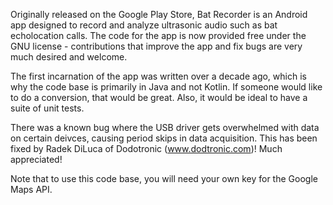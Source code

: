 Originally released on the Google Play Store, Bat Recorder is an Android app designed to record and analyze ultrasonic audio such as bat echolocation calls. The code for the app is now provided free under the GNU license - contributions that improve the app and fix bugs are very much desired and welcome.

The first incarnation of the app was written over a decade ago, which is why the code base is primarily in Java and not Kotlin. If someone would like to do a conversion, that would be great. Also, it would be ideal to have a suite of unit tests.

There was a known bug where the USB driver gets overwhelmed with data on certain deivces, causing period skips in data acquisition. This has been fixed by Radek DiLuca of Dodotronic (www.dodtronic.com)! Much appreciated!

Note that to use this code base, you will need your own key for the Google Maps API.

